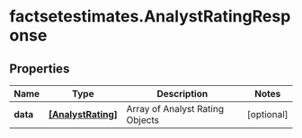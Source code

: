 # factsetestimates.AnalystRatingResponse

## Properties

Name | Type | Description | Notes
------------ | ------------- | ------------- | -------------
**data** | [**[AnalystRating]**](AnalystRating.md) | Array of Analyst Rating Objects | [optional] 



